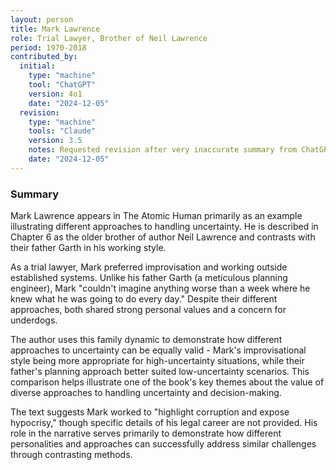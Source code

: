 ```yaml
---
layout: person
title: Mark Lawrence
role: Trial Lawyer, Brother of Neil Lawrence
period: 1970-2018
contributed_by:
  initial:
    type: "machine"
    tool: "ChatGPT"
    version: 4o1
    date: "2024-12-05"
  revision:
    type: "machine"
    tools: "Claude"
    version: 3.5
    notes: Requested revision after very inaccurate summary from ChatGPT.
    date: "2024-12-05"
---
```


### Summary

Mark Lawrence appears in The Atomic Human primarily as an example illustrating different approaches to handling uncertainty. He is described in Chapter 6 as the older brother of author Neil Lawrence and contrasts with their father Garth in his working style.

As a trial lawyer, Mark preferred improvisation and working outside established systems. Unlike his father Garth (a meticulous planning engineer), Mark "couldn't imagine anything worse than a week where he knew what he was going to do every day." Despite their different approaches, both shared strong personal values and a concern for underdogs.

The author uses this family dynamic to demonstrate how different approaches to uncertainty can be equally valid - Mark's improvisational style being more appropriate for high-uncertainty situations, while their father's planning approach better suited low-uncertainty scenarios. This comparison helps illustrate one of the book's key themes about the value of diverse approaches to handling uncertainty and decision-making.

The text suggests Mark worked to "highlight corruption and expose hypocrisy," though specific details of his legal career are not provided. His role in the narrative serves primarily to demonstrate how different personalities and approaches can successfully address similar challenges through contrasting methods.
